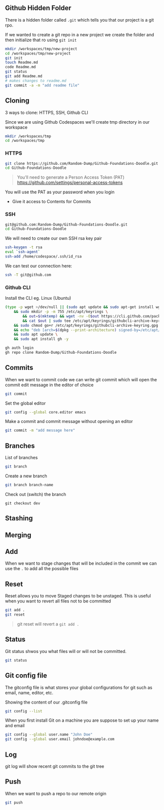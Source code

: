 ## Github Hidden Folder

There is a hidden folder called `.git` which tells you that our project is a git rpo.

If we wanted to create a git repo in a new project we create the folder and then initialize that ro using `git init`

```sh
mkdir /workspaces/tmp/new-project
cd /workspaces/tmp/new-project
git init
touch Readme.md
code Readme.md
git status
git add Readme.md
# makes changes to readme.md
git commit -a -m "add readme file"
```

## Cloning

3 ways to clone: HTTPS, SSH, Github CLI

Since we are using Github Codespaces we'll create tmp directory in our workspace
```sh
mkdir /workspaces/tmp
cd /workspaces/tmp
```

### HTTPS

```sh
git clone https://github.com/Random-Dump/Github-Foundations-Doodle.git
cd Github-Foundations-Doodle
```

> You'll need to generate a Person Access Token (PAT)
https://github.com/settings/personal-access-tokens

You will use the PAT as your password when you login

- Give it access to Contents for Commits

### SSH

```sh
git@github.com:Random-Dump/Github-Foundations-Doodle.git
cd Github-Foundations-Doodle
```

We will need to create our own SSH rsa key pair
```sh
ssh-keygen -t rsa
eval `ssh-agent`
ssh-add /home/codespace/.ssh/id_rsa
```

We can test our connection here:
```sh
ssh -T git@github.com
```

### Github CLI

Install the CLI
eg. Linux (Ubuntu)
```sh
(type -p wget >/dev/null || (sudo apt update && sudo apt-get install wget -y)) \
	&& sudo mkdir -p -m 755 /etc/apt/keyrings \
        && out=$(mktemp) && wget -nv -O$out https://cli.github.com/packages/githubcli-archive-keyring.gpg \
        && cat $out | sudo tee /etc/apt/keyrings/githubcli-archive-keyring.gpg > /dev/null \
	&& sudo chmod go+r /etc/apt/keyrings/githubcli-archive-keyring.gpg \
	&& echo "deb [arch=$(dpkg --print-architecture) signed-by=/etc/apt/keyrings/githubcli-archive-keyring.gpg] https://cli.github.com/packages stable main" | sudo tee /etc/apt/sources.list.d/github-cli.list > /dev/null \
	&& sudo apt update \
	&& sudo apt install gh -y
```

```sh
gh auth login
gh repo clone Random-Dump/Github-Foundations-Doodle
```

## Commits

When we want to commit code we can write git commit which will open the commit edit message in the editor of choice

```sh
git commit
```

Set the global editor
```sh
git config --global core.editor emacs
```

Make a commit and commit message without opening an editor
```sh
git commit -m "add message here"
```

## Branches

List of branches
```sh
git branch
```

Create a new branch
```sh
git branch branch-name
```

Check out (switch) the branch
```
git checkout dev
```

## Stashing

## Merging

## Add 

When we want to stage changes that will be included in the commit we can use the `.` to add all the possible files

## Reset

Reset allows you to move Staged changes to be unstaged.
This is useful when you want to revert all files not to be committed

```sh
git add .
git reset
```

> git reset will revert a `git add .`

## Status

Git status shwos you what files will or will not be committed.

```sh
git status
```
## Git config file

The gitconfig file is what stores your global configurations for git such as email, name, editor, etc.

Showing the content of our .gitconfig file
```sh
git config --list
```

When you first install Git on a machine you are suppose to set up your name and email
```sh
git config --global user.name "John Doe"
git config --global user.email johndoe@example.com
```

## Log

git log will show recent git commits to the git tree

## Push

When we want to push a repo to our remote origin

```sh
git push
```